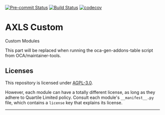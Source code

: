 
<!-- /!\ Non OCA Context : Set here the badge of your runbot / runboat instance. -->
[![Pre-commit Status](https://github.com/qrtl/axls-custom/actions/workflows/pre-commit.yml/badge.svg?branch=14.0)](https://github.com/qrtl/axls-custom/actions/workflows/pre-commit.yml?query=branch%3A14.0)
[![Build Status](https://github.com/qrtl/axls-custom/actions/workflows/test.yml/badge.svg?branch=14.0)](https://github.com/qrtl/axls-custom/actions/workflows/test.yml?query=branch%3A14.0)
[![codecov](https://codecov.io/gh/qrtl/axls-custom/branch/14.0/graph/badge.svg)](https://codecov.io/gh/qrtl/axls-custom)
<!-- /!\ Non OCA Context : Set here the badge of your translation instance. -->

<!-- /!\ do not modify above this line -->

# AXLS Custom

Custom Modules

<!-- /!\ do not modify below this line -->

<!-- prettier-ignore-start -->

[//]: # (addons)

This part will be replaced when running the oca-gen-addons-table script from OCA/maintainer-tools.

[//]: # (end addons)

<!-- prettier-ignore-end -->

## Licenses

This repository is licensed under [AGPL-3.0](LICENSE).

However, each module can have a totally different license, as long as they adhere to Quartile Limited
policy. Consult each module's `__manifest__.py` file, which contains a `license` key
that explains its license.

----
<!-- /!\ Non OCA Context : Set here the full description of your organization. -->
